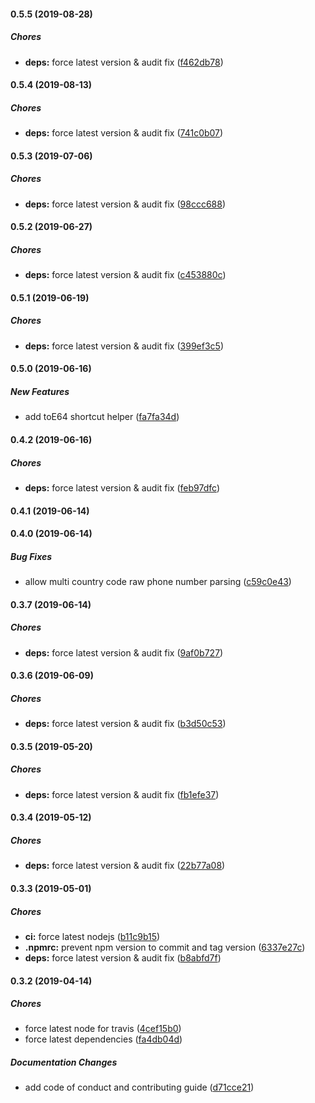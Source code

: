#### 0.5.5 (2019-08-28)

##### Chores

* **deps:**  force latest version & audit fix ([f462db78](https://github.com/lykmapipo/phone/commit/f462db780b69ccf486cf128054f39159aa09e5c3))

#### 0.5.4 (2019-08-13)

##### Chores

* **deps:**  force latest version & audit fix ([741c0b07](https://github.com/lykmapipo/phone/commit/741c0b0743cb3bc929befca85f64048260936b21))

#### 0.5.3 (2019-07-06)

##### Chores

* **deps:**  force latest version & audit fix ([98ccc688](https://github.com/lykmapipo/phone/commit/98ccc688c3fc5ecb2c4197c73be9fa5f56059731))

#### 0.5.2 (2019-06-27)

##### Chores

* **deps:**  force latest version & audit fix ([c453880c](https://github.com/lykmapipo/phone/commit/c453880c866c3b8823ba52621a91ef509afc9def))

#### 0.5.1 (2019-06-19)

##### Chores

* **deps:**  force latest version & audit fix ([399ef3c5](https://github.com/lykmapipo/phone/commit/399ef3c5f251be23fecd58773c9f5817e37ca97b))

#### 0.5.0 (2019-06-16)

##### New Features

*  add toE64 shortcut helper ([fa7fa34d](https://github.com/lykmapipo/phone/commit/fa7fa34dd92bcfa71da28062dd2e3c9d535022b4))

#### 0.4.2 (2019-06-16)

##### Chores

* **deps:**  force latest version & audit fix ([feb97dfc](https://github.com/lykmapipo/phone/commit/feb97dfc71127ab02ef6aea5da7839b4739d957b))

#### 0.4.1 (2019-06-14)

#### 0.4.0 (2019-06-14)

##### Bug Fixes

*  allow multi country code raw phone number parsing ([c59c0e43](https://github.com/lykmapipo/phone/commit/c59c0e43597c37dacb30391a145a5fd5b01de4b3))

#### 0.3.7 (2019-06-14)

##### Chores

* **deps:**  force latest version & audit fix ([9af0b727](https://github.com/lykmapipo/phone/commit/9af0b72716a3108e14e68fec1dd1d44b783f113c))

#### 0.3.6 (2019-06-09)

##### Chores

* **deps:**  force latest version & audit fix ([b3d50c53](https://github.com/lykmapipo/phone/commit/b3d50c532822d88c8d12a59ef29477cc38ec8d46))

#### 0.3.5 (2019-05-20)

##### Chores

* **deps:**  force latest version & audit fix ([fb1efe37](https://github.com/lykmapipo/phone/commit/fb1efe371561873f2a17837c0402f264a8ccc5d9))

#### 0.3.4 (2019-05-12)

##### Chores

* **deps:**  force latest version & audit fix ([22b77a08](https://github.com/lykmapipo/phone/commit/22b77a08497b1d44c5895a706d8389d1f66fe7c9))

#### 0.3.3 (2019-05-01)

##### Chores

* **ci:**  force latest nodejs ([b11c9b15](https://github.com/lykmapipo/phone/commit/b11c9b153103c2b94c36ec2166839b07de5cda37))
* **.npmrc:**  prevent npm version to commit and tag version ([6337e27c](https://github.com/lykmapipo/phone/commit/6337e27c1c85ef3b345f4207647e601c0b1dc10d))
* **deps:**  force latest version & audit fix ([b8abfd7f](https://github.com/lykmapipo/phone/commit/b8abfd7f948667067045b6f13949d3a0dd2d0a68))

#### 0.3.2 (2019-04-14)

##### Chores

*  force latest node for travis ([4cef15b0](https://github.com/lykmapipo/phone/commit/4cef15b051748e76f7d06677ff6d6f8fdbd890d3))
*  force latest dependencies ([fa4db04d](https://github.com/lykmapipo/phone/commit/fa4db04da7e3dd229cacd62203441a60172b2d0d))

##### Documentation Changes

*  add code of conduct and contributing guide ([d71cce21](https://github.com/lykmapipo/phone/commit/d71cce2143d125c8e8ee8b7f6e4f1ff4fc117f29))

